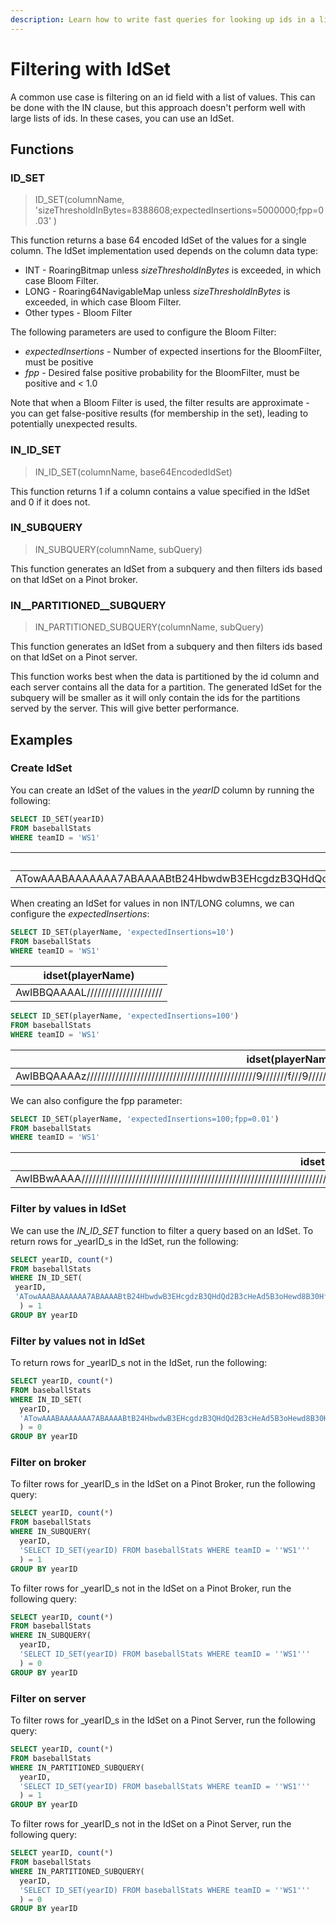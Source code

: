```yaml
---
description: Learn how to write fast queries for looking up ids in a list of values.
---
```


# Filtering with IdSet

A common use case is filtering on an id field with a list of values. This can be done with the IN clause, but this approach doesn't perform well with large lists of ids. In these cases, you can use an IdSet.

## Functions

### ID\_SET

> ID\_SET(columnName, 'sizeThresholdInBytes=8388608;expectedInsertions=5000000;fpp=0.03' )

This function returns a base 64 encoded IdSet of the values for a single column. The IdSet implementation used depends on the column data type:

* INT - RoaringBitmap unless _sizeThresholdInBytes_ is exceeded, in which case Bloom Filter.
* LONG - Roaring64NavigableMap unless _sizeThresholdInBytes_ is exceeded, in which case Bloom Filter.
* Other types - Bloom Filter

The following parameters are used to configure the Bloom Filter:

* _expectedInsertions_ - Number of expected insertions for the BloomFilter, must be positive
* _fpp_ - Desired false positive probability for the BloomFilter, must be positive and < 1.0

Note that when a Bloom Filter is used, the filter results are approximate - you can get false-positive results (for membership in the set), leading to potentially unexpected results.

### IN\_ID\_SET

> IN\_ID\_SET(columnName, base64EncodedIdSet)

This function returns 1 if a column contains a value specified in the IdSet and 0 if it does not.

### IN\_SUBQUERY

> IN\_SUBQUERY(columnName, subQuery)

This function generates an IdSet from a subquery and then filters ids based on that IdSet on a Pinot broker.

### IN\_\_PARTITIONED\_\_SUBQUERY

> IN\_PARTITIONED\_SUBQUERY(columnName, subQuery)

This function generates an IdSet from a subquery and then filters ids based on that IdSet on a Pinot server.

This function works best when the data is partitioned by the id column and each server contains all the data for a partition. The generated IdSet for the subquery will be smaller as it will only contain the ids for the partitions served by the server. This will give better performance.

## Examples

### Create IdSet

You can create an IdSet of the values in the _yearID_ column by running the following:

```sql
SELECT ID_SET(yearID)
FROM baseballStats
WHERE teamID = 'WS1'
```

| idset(yearID)                                                                                                                                                                            |
| ---------------------------------------------------------------------------------------------------------------------------------------------------------------------------------------- |
| ATowAAABAAAAAAA7ABAAAABtB24HbwdwB3EHcgdzB3QHdQd2B3cHeAd5B3oHewd8B30Hfgd/B4AHgQeCB4MHhAeFB4YHhweIB4kHigeLB4wHjQeOB48HkAeRB5IHkweUB5UHlgeXB5gHmQeaB5sHnAedB54HnwegB6EHogejB6QHpQemB6cHqAc= |

When creating an IdSet for values in non INT/LONG columns, we can configure the _expectedInsertions_:

```sql
SELECT ID_SET(playerName, 'expectedInsertions=10')
FROM baseballStats
WHERE teamID = 'WS1'
```

| idset(playerName)                |
| -------------------------------- |
| AwIBBQAAAAL///////////////////// |

```sql
SELECT ID_SET(playerName, 'expectedInsertions=100')
FROM baseballStats
WHERE teamID = 'WS1'
```

| idset(playerName)                                                                                                                            |
| -------------------------------------------------------------------------------------------------------------------------------------------- |
| AwIBBQAAAAz///////////////////////////////////////////////9///////f///9/////7///////////////+/////////////////////////////////////////////8= |

We can also configure the fpp parameter:

```sql
SELECT ID_SET(playerName, 'expectedInsertions=100;fpp=0.01')
FROM baseballStats
WHERE teamID = 'WS1'
```

| idset(playerName)                                                                                                                                                            |
| ---------------------------------------------------------------------------------------------------------------------------------------------------------------------------- |
| AwIBBwAAAA/////////////////////////////////////////////////////////////////////////////////////////////////////////9///////////////////////////////////////////////7//////8= |

### Filter by values in IdSet

We can use the _IN\_ID\_SET_ function to filter a query based on an IdSet. To return rows for _yearID_s in the IdSet, run the following:

```sql
SELECT yearID, count(*) 
FROM baseballStats 
WHERE IN_ID_SET(
 yearID,   
 'ATowAAABAAAAAAA7ABAAAABtB24HbwdwB3EHcgdzB3QHdQd2B3cHeAd5B3oHewd8B30Hfgd/B4AHgQeCB4MHhAeFB4YHhweIB4kHigeLB4wHjQeOB48HkAeRB5IHkweUB5UHlgeXB5gHmQeaB5sHnAedB54HnwegB6EHogejB6QHpQemB6cHqAc='
  ) = 1 
GROUP BY yearID
```

### Filter by values not in IdSet

To return rows for _yearID_s not in the IdSet, run the following:

```sql
SELECT yearID, count(*) 
FROM baseballStats 
WHERE IN_ID_SET(
  yearID,   
  'ATowAAABAAAAAAA7ABAAAABtB24HbwdwB3EHcgdzB3QHdQd2B3cHeAd5B3oHewd8B30Hfgd/B4AHgQeCB4MHhAeFB4YHhweIB4kHigeLB4wHjQeOB48HkAeRB5IHkweUB5UHlgeXB5gHmQeaB5sHnAedB54HnwegB6EHogejB6QHpQemB6cHqAc='
  ) = 0 
GROUP BY yearID
```

### Filter on broker

To filter rows for _yearID_s in the IdSet on a Pinot Broker, run the following query:

```sql
SELECT yearID, count(*) 
FROM baseballStats 
WHERE IN_SUBQUERY(
  yearID, 
  'SELECT ID_SET(yearID) FROM baseballStats WHERE teamID = ''WS1'''
  ) = 1
GROUP BY yearID  
```

To filter rows for _yearID_s not in the IdSet on a Pinot Broker, run the following query:

```sql
SELECT yearID, count(*) 
FROM baseballStats 
WHERE IN_SUBQUERY(
  yearID, 
  'SELECT ID_SET(yearID) FROM baseballStats WHERE teamID = ''WS1'''
  ) = 0
GROUP BY yearID  
```

### Filter on server

To filter rows for _yearID_s in the IdSet on a Pinot Server, run the following query:

```sql
SELECT yearID, count(*) 
FROM baseballStats 
WHERE IN_PARTITIONED_SUBQUERY(
  yearID, 
  'SELECT ID_SET(yearID) FROM baseballStats WHERE teamID = ''WS1'''
  ) = 1
GROUP BY yearID  
```

To filter rows for _yearID_s not in the IdSet on a Pinot Server, run the following query:

```sql
SELECT yearID, count(*) 
FROM baseballStats 
WHERE IN_PARTITIONED_SUBQUERY(
  yearID, 
  'SELECT ID_SET(yearID) FROM baseballStats WHERE teamID = ''WS1'''
  ) = 0
GROUP BY yearID  
```

##
